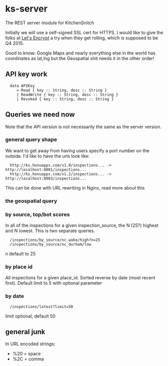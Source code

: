# ks-server

The REST server module for KitchenSnitch

Initially we will use a self-signed SSL cert for HTTPS. I would like to give the folks at [Let's Encrypt](https://letsencrypt.org/) a try when they get rolling, which is supposed to be Q4 2015.

Good to know: Google Maps and nearly everything else in the world has coordinates as lat,lng but the Geospatial shit needs it in the other order!


## API key work

      data APIKey
         = Read { key :: String, desc :: String }
         | ReadWrite { key :: String, desc :: String }
         | Revoked { key :: String, desc :: String }


## Queries we need now

Note that the API version is not necessarily the same as the server version.


### general query shape

We want to get away from having users specify a port number on the outside. I'd like to have the urls look like:

      http://ks.honuapps.com/v1.0/inspections... -> http://localhost:8001/inspections...
      http://ks.honuapps.com/v1.2/inspections... -> http://localhost:8003/inspections...

This can be done with URL rewriting in Nginx, read more about this


### the geospatial query


### by source, top/bot scores

In all of the inspections for a given inspection_source, the N (25?) highest and N lowest. This is two separate queries.

      /inspections/by_source/nc_wake/high?n=25
      /inspections/by_source/nc_durham/low

n default to 25


### by place id

All inspections for a given place_id. Sorted reverse by date (most recent first). Default limit to 5 with optional parameter


### by date

      /inspections/latest?limit=50

limit optional, default 50


## general junk

In URL encoded strings:

- %20 = space
- %2C = comma

